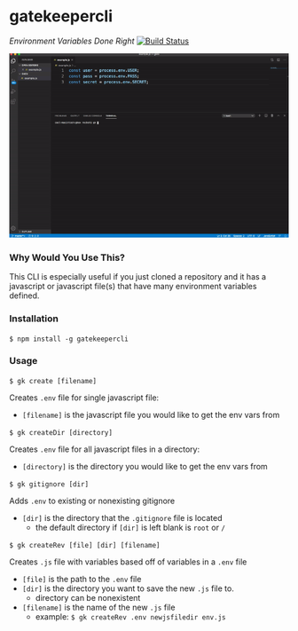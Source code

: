 # gatekeepercli

*Environment Variables Done Right* [![Build Status](https://travis-ci.org/talonbragg/gatekeepercli.svg?branch=master)](https://travis-ci.org/talonbragg/gatekeepercli)

![Usage Gif](readmeCont/gkgif.gif)

### Why Would You Use This?

This CLI is especially useful if you just cloned a repository and it has a javascript or javascript file(s) that have many environment variables defined.

### Installation

`$ npm install -g gatekeepercli`

### Usage

`$ gk create [filename]`

Creates `.env` file for single javascript file:
 - `[filename]` is the javascript file you would like to get the env vars from

`$ gk createDir [directory]`

Creates `.env` file for all javascript files in a directory:
 - `[directory]` is the directory you would like to get the env vars from

`$ gk gitignore [dir]`

Adds `.env` to existing or nonexisting gitignore
  - `[dir]` is the directory that the `.gitignore` file is located
    - the default directory if `[dir]` is left blank is `root` or `/`

`$ gk createRev [file] [dir] [filename]`

Creates `.js` file with variables based off of variables in a `.env` file
  - `[file]` is the path to the `.env` file
  - `[dir]` is the directory you want to save the new `.js` file to.
    - directory can be nonexistent
  - `[filename]` is the name of the new `.js` file
    - example: `$ gk createRev .env newjsfiledir env.js`